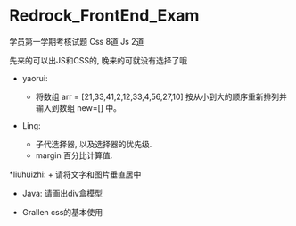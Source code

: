 ﻿Redrock_FrontEnd_Exam
============

学员第一学期考核试题
Css 8道
Js  2道

先来的可以出JS和CSS的, 晚来的可就没有选择了哦

* yaorui:
	+ 将数组 arr = [21,33,41,2,12,33,4,56,27,10] 按从小到大的顺序重新排列并输入到数组 new=[] 中。
	
* Ling:
	+ 子代选择器, 以及选择器的优先级.
	+ margin 百分比计算值.

*liuhuizhi:
        + 请将文字和图片垂直居中

* Java:
	请画出div盒模型

* Grallen
    css的基本使用